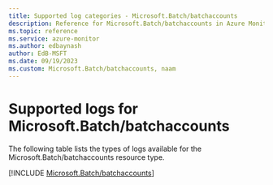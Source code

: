 ```yaml
---
title: Supported log categories - Microsoft.Batch/batchaccounts
description: Reference for Microsoft.Batch/batchaccounts in Azure Monitor Logs.
ms.topic: reference
ms.service: azure-monitor
ms.author: edbaynash
author: EdB-MSFT
ms.date: 09/19/2023
ms.custom: Microsoft.Batch/batchaccounts, naam
---
```





# Supported logs for Microsoft.Batch/batchaccounts  
The following table lists the types of logs available for the Microsoft.Batch/batchaccounts resource type.
  
  
[!INCLUDE [Microsoft.Batch/batchaccounts](./includes/Microsoft-Batch-batchaccounts-logs-include.md)]
  
